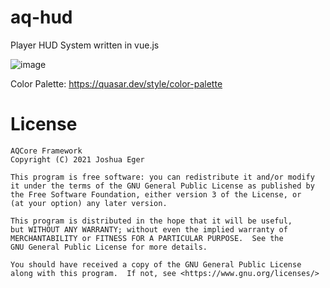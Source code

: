 # aq-hud
Player HUD System written in vue.js

![image](https://user-images.githubusercontent.com/57848836/130697551-a4d84a65-a2a1-47d3-b014-5d915e22e294.png)

Color Palette: https://quasar.dev/style/color-palette

# License

    AQCore Framework
    Copyright (C) 2021 Joshua Eger

    This program is free software: you can redistribute it and/or modify
    it under the terms of the GNU General Public License as published by
    the Free Software Foundation, either version 3 of the License, or
    (at your option) any later version.

    This program is distributed in the hope that it will be useful,
    but WITHOUT ANY WARRANTY; without even the implied warranty of
    MERCHANTABILITY or FITNESS FOR A PARTICULAR PURPOSE.  See the
    GNU General Public License for more details.

    You should have received a copy of the GNU General Public License
    along with this program.  If not, see <https://www.gnu.org/licenses/>
